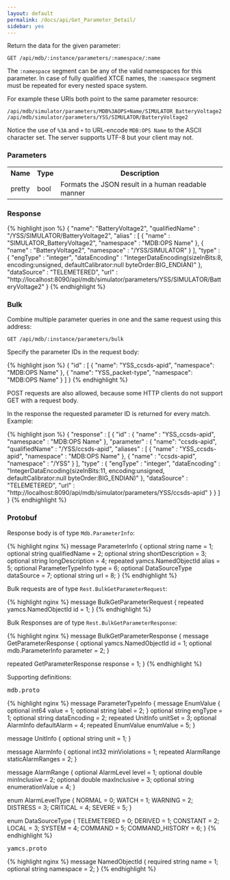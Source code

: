 ```yaml
---
layout: default
permalink: /docs/api/Get_Parameter_Detail/
sidebar: yes
---
```


Return the data for the given parameter:

    GET /api/mdb/:instance/parameters/:namespace/:name

The `:namespace` segment can be any of the valid namespaces for this parameter. In case of fully qualified XTCE names, the `:namespace` segment must be repeated for every nested space system.

For example these URIs both point to the same parameter resource:

    /api/mdb/simulator/parameters/MDB%3AOPS+Name/SIMULATOR_BatteryVoltage2
    /api/mdb/simulator/parameters/YSS/SIMULATOR/BatteryVoltage2
    
Notice the use of `%3A` and `+` to URL-encode `MDB:OPS Name` to the ASCII character set. The server supports UTF-8 but your client may not.

### Parameters

<table class="inline">
    <tr>
        <th>Name</th>
        <th>Type</th>
        <th>Description</th>
    </tr>
    <tr>
        <td class="code">pretty</td>
        <td class="code">bool</td>
        <td>Formats the JSON result in a human readable manner</td>
    </tr>
</table>

### Response

{% highlight json %}
{
  "name": "BatteryVoltage2",
  "qualifiedName" : "/YSS/SIMULATOR/BatteryVoltage2",
  "alias" : [ {
    "name" : "SIMULATOR_BatteryVoltage2",
    "namespace" : "MDB:OPS Name"
  }, {
    "name" : "BatteryVoltage2",
    "namespace" : "/YSS/SIMULATOR"
  } ],
  "type" : {
    "engType" : "integer",
    "dataEncoding" : "IntegerDataEncoding(sizeInBits:8, encoding:unsigned, defaultCalibrator:null byteOrder:BIG_ENDIAN)"
  },
  "dataSource" : "TELEMETERED",
  "url" : "http://localhost:8090/api/mdb/simulator/parameters/YSS/SIMULATOR/BatteryVoltage2"
}
{% endhighlight %}


### Bulk

Combine multiple parameter queries in one and the same request using this address:

    GET /api/mdb/:instance/parameters/bulk
    
Specify the parameter IDs in the request body:

{% highlight json %}
{
  "id" : [ {
    "name": "YSS_ccsds-apid",
    "namespace": "MDB:OPS Name"
  }, {
    "name": "YSS_packet-type",
    "namespace": "MDB:OPS Name"
  } ]
}
{% endhighlight %}

POST requests are also allowed, because some HTTP clients do not support GET with a request body.

In the response the requested parameter ID is returned for every match. Example:

{% highlight json %}
{
  "response" : [ {
    "id" : {
      "name" : "YSS_ccsds-apid",
      "namespace" : "MDB:OPS Name"
    },
    "parameter" : {
      "name": "ccsds-apid",
      "qualifiedName" : "/YSS/ccsds-apid",
      "aliases" : [ {
        "name" : "YSS_ccsds-apid",
        "namespace" : "MDB:OPS Name"
      }, {
        "name" : "ccsds-apid",
        "namespace" : "/YSS"
      } ],
      "type" : {
        "engType" : "integer",
        "dataEncoding" : "IntegerDataEncoding(sizeInBits:11, encoding:unsigned, defaultCalibrator:null byteOrder:BIG_ENDIAN)"
      },
      "dataSource" : "TELEMETERED",
      "url" : "http://localhost:8090/api/mdb/simulator/parameters/YSS/ccsds-apid"
    }
  } ]
}
{% endhighlight %} 


### Protobuf

Response body is of type `Mdb.ParameterInfo`:

{% highlight nginx %}
message ParameterInfo {
  optional string name = 1;
  optional string qualifiedName = 2;
  optional string shortDescription = 3;
  optional string longDescription = 4;
  repeated yamcs.NamedObjectId alias = 5;
  optional ParameterTypeInfo type = 6;
  optional DataSourceType dataSource = 7;
  optional string url = 8;
}
{% endhighlight %}

Bulk requests are of type `Rest.BulkGetParameterRequest`:

{% highlight nginx %}
message BulkGetParameterRequest {
  repeated yamcs.NamedObjectId id = 1;
}
{% endhighlight %}

Bulk Responses are of type `Rest.BulkGetParameterResponse`:

{% highlight nginx %}
message BulkGetParameterResponse {
  message GetParameterResponse {
    optional yamcs.NamedObjectId id = 1;
    optional mdb.ParameterInfo parameter = 2;
  }

  repeated GetParameterResponse response = 1;
}
{% endhighlight %}

Supporting definitions:

<pre class="r header">mdb.proto</pre>

{% highlight nginx %}
message ParameterTypeInfo {
  message EnumValue {
    optional int64 value = 1;
    optional string label = 2;
  }
  optional string engType = 1;
  optional string dataEncoding = 2;
  repeated UnitInfo unitSet = 3;
  optional AlarmInfo defaultAlarm = 4;
  repeated EnumValue enumValue = 5;
}

message UnitInfo {
  optional string unit = 1;
}

message AlarmInfo {
  optional int32 minViolations = 1;
  repeated AlarmRange staticAlarmRanges = 2;
}

message AlarmRange {
  optional AlarmLevel level = 1; 
  optional double minInclusive = 2;
  optional double maxInclusive = 3; 
  optional string enumerationValue = 4;
}

enum AlarmLevelType {
  NORMAL = 0;
  WATCH = 1;
  WARNING =  2;
  DISTRESS = 3;
  CRITICAL = 4;
  SEVERE = 5;
}

enum DataSourceType {
  TELEMETERED = 0;
  DERIVED = 1;
  CONSTANT = 2;
  LOCAL = 3;
  SYSTEM = 4;
  COMMAND = 5;
  COMMAND_HISTORY = 6;
}
{% endhighlight %}


<pre class="r header">yamcs.proto</pre>

{% highlight nginx %}
message NamedObjectId {
  required string name = 1;
  optional string namespace = 2;
}
{% endhighlight %}
